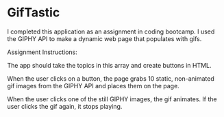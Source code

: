 # GifTastic

I completed this application as an assignment in coding bootcamp. I used the GIPHY API to make a dynamic web page that populates with gifs.


Assignment Instructions:

The app should take the topics in this array and create buttons in HTML.

When the user clicks on a button, the page grabs 10 static, non-animated gif images from the GIPHY API and places them on the page.

When the user clicks one of the still GIPHY images, the gif animates. If the user clicks the gif again, it stops playing.